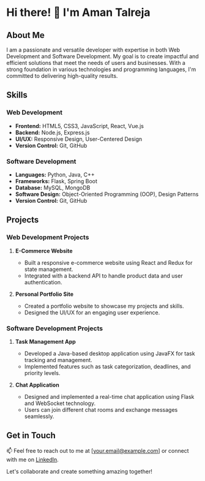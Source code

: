 # Hi there! 👋 I'm Aman Talreja

## About Me

I am a passionate and versatile developer with expertise in both Web Development and Software Development. My goal is to create impactful and efficient solutions that meet the needs of users and businesses. With a strong foundation in various technologies and programming languages, I'm committed to delivering high-quality results.

## Skills

### Web Development
- **Frontend:** HTML5, CSS3, JavaScript, React, Vue.js
- **Backend:** Node.js, Express.js
- **UI/UX:** Responsive Design, User-Centered Design
- **Version Control:** Git, GitHub

### Software Development
- **Languages:** Python, Java, C++
- **Frameworks:** Flask, Spring Boot
- **Database:** MySQL, MongoDB
- **Software Design:** Object-Oriented Programming (OOP), Design Patterns
- **Version Control:** Git, GitHub

## Projects

### Web Development Projects
1. **E-Commerce Website**
   - Built a responsive e-commerce website using React and Redux for state management.
   - Integrated with a backend API to handle product data and user authentication.

2. **Personal Portfolio Site**
   - Created a portfolio website to showcase my projects and skills.
   - Designed the UI/UX for an engaging user experience.

### Software Development Projects
1. **Task Management App**
   - Developed a Java-based desktop application using JavaFX for task tracking and management.
   - Implemented features such as task categorization, deadlines, and priority levels.

2. **Chat Application**
   - Designed and implemented a real-time chat application using Flask and WebSocket technology.
   - Users can join different chat rooms and exchange messages seamlessly.

## Get in Touch

📫 Feel free to reach out to me at [your.email@example.com] or connect with me on [LinkedIn](https://www.linkedin.com/in/yourusername).

Let's collaborate and create something amazing together!

